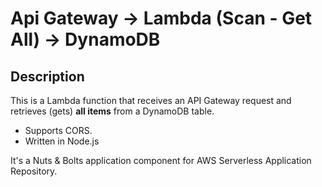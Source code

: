 
# Api Gateway -> Lambda (Scan - Get All) -> DynamoDB

## Description

This is a Lambda function that receives an API Gateway request and retrieves (gets) **all items** from a DynamoDB table.

- Supports CORS.
- Written in Node.js

It's a Nuts & Bolts application component for AWS Serverless Application Repository.
